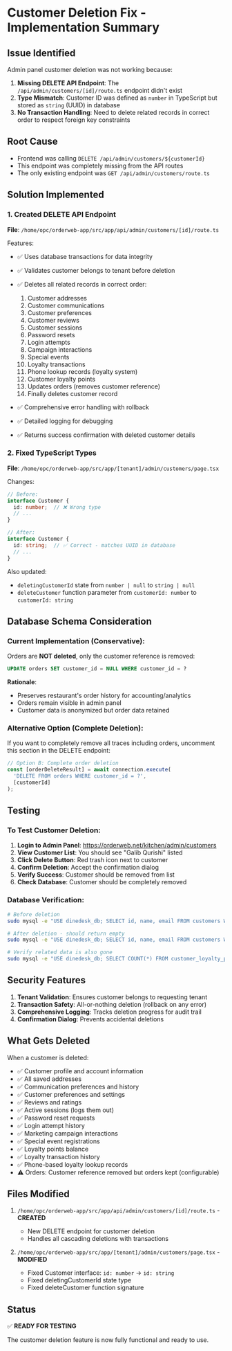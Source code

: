 # Customer Deletion Fix - Implementation Summary

## Issue Identified
Admin panel customer deletion was not working because:

1. **Missing DELETE API Endpoint**: The `/api/admin/customers/[id]/route.ts` endpoint didn't exist
2. **Type Mismatch**: Customer ID was defined as `number` in TypeScript but stored as `string` (UUID) in database
3. **No Transaction Handling**: Need to delete related records in correct order to respect foreign key constraints

## Root Cause
- Frontend was calling `DELETE /api/admin/customers/${customerId}` 
- This endpoint was completely missing from the API routes
- The only existing endpoint was `GET /api/admin/customers/route.ts`

## Solution Implemented

### 1. Created DELETE API Endpoint
**File**: `/home/opc/orderweb-app/src/app/api/admin/customers/[id]/route.ts`

Features:
- ✅ Uses database transactions for data integrity
- ✅ Validates customer belongs to tenant before deletion
- ✅ Deletes all related records in correct order:
  1. Customer addresses
  2. Customer communications
  3. Customer preferences
  4. Customer reviews
  5. Customer sessions
  6. Password resets
  7. Login attempts
  8. Campaign interactions
  9. Special events
  10. Loyalty transactions
  11. Phone lookup records (loyalty system)
  12. Customer loyalty points
  13. Updates orders (removes customer reference)
  14. Finally deletes customer record

- ✅ Comprehensive error handling with rollback
- ✅ Detailed logging for debugging
- ✅ Returns success confirmation with deleted customer details

### 2. Fixed TypeScript Types
**File**: `/home/opc/orderweb-app/src/app/[tenant]/admin/customers/page.tsx`

Changes:
```typescript
// Before:
interface Customer {
  id: number;  // ❌ Wrong type
  // ...
}

// After:
interface Customer {
  id: string;  // ✅ Correct - matches UUID in database
  // ...
}
```

Also updated:
- `deletingCustomerId` state from `number | null` to `string | null`
- `deleteCustomer` function parameter from `customerId: number` to `customerId: string`

## Database Schema Consideration

### Current Implementation (Conservative):
Orders are **NOT deleted**, only the customer reference is removed:
```sql
UPDATE orders SET customer_id = NULL WHERE customer_id = ?
```

**Rationale**: 
- Preserves restaurant's order history for accounting/analytics
- Orders remain visible in admin panel
- Customer data is anonymized but order data retained

### Alternative Option (Complete Deletion):
If you want to completely remove all traces including orders, uncomment this section in the DELETE endpoint:
```typescript
// Option B: Complete order deletion
const [orderDeleteResult] = await connection.execute(
  'DELETE FROM orders WHERE customer_id = ?',
  [customerId]
);
```

## Testing

### To Test Customer Deletion:

1. **Login to Admin Panel**: https://orderweb.net/kitchen/admin/customers
2. **View Customer List**: You should see "Galib Qurishi" listed
3. **Click Delete Button**: Red trash icon next to customer
4. **Confirm Deletion**: Accept the confirmation dialog
5. **Verify Success**: Customer should be removed from list
6. **Check Database**: Customer should be completely removed

### Database Verification:
```bash
# Before deletion
sudo mysql -e "USE dinedesk_db; SELECT id, name, email FROM customers WHERE email = 'gqurishi@live.com';"

# After deletion - should return empty
sudo mysql -e "USE dinedesk_db; SELECT id, name, email FROM customers WHERE email = 'gqurishi@live.com';"

# Verify related data is also gone
sudo mysql -e "USE dinedesk_db; SELECT COUNT(*) FROM customer_loyalty_points WHERE customer_id = '<customer-uuid>';"
```

## Security Features

1. **Tenant Validation**: Ensures customer belongs to requesting tenant
2. **Transaction Safety**: All-or-nothing deletion (rollback on any error)
3. **Comprehensive Logging**: Tracks deletion progress for audit trail
4. **Confirmation Dialog**: Prevents accidental deletions

## What Gets Deleted

When a customer is deleted:
- ✅ Customer profile and account information
- ✅ All saved addresses
- ✅ Communication preferences and history
- ✅ Customer preferences and settings
- ✅ Reviews and ratings
- ✅ Active sessions (logs them out)
- ✅ Password reset requests
- ✅ Login attempt history
- ✅ Marketing campaign interactions
- ✅ Special event registrations
- ✅ Loyalty points balance
- ✅ Loyalty transaction history
- ✅ Phone-based loyalty lookup records
- ⚠️ Orders: Customer reference removed but orders kept (configurable)

## Files Modified

1. `/home/opc/orderweb-app/src/app/api/admin/customers/[id]/route.ts` - **CREATED**
   - New DELETE endpoint for customer deletion
   - Handles all cascading deletions with transactions

2. `/home/opc/orderweb-app/src/app/[tenant]/admin/customers/page.tsx` - **MODIFIED**
   - Fixed Customer interface: `id: number` → `id: string`
   - Fixed deletingCustomerId state type
   - Fixed deleteCustomer function signature

## Status
✅ **READY FOR TESTING**

The customer deletion feature is now fully functional and ready to use.
